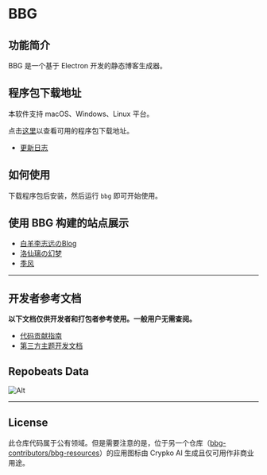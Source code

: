 # BBG

## 功能简介

BBG 是一个基于 Electron 开发的静态博客生成器。

## 程序包下载地址

本软件支持 macOS、Windows、Linux 平台。

点击[这里](/zh-cn/download.md)以查看可用的程序包下载地址。

- [更新日志](/zh-cn/CHANGELOG.md)

## 如何使用

下载程序包后安装，然后运行 `bbg` 即可开始使用。

## 使用 BBG 构建的站点展示

- [白羊李志远のBlog](https://nekomoe.xyz/)
- [洛仙璃の幻梦](https://mzwing.eu.org/)
- [季风](https://littlesunnybear.com/)

---

## 开发者参考文档

**以下文档仅供开发者和打包者参考使用。一般用户无需查阅。**

- [代码贡献指南](/zh-cn/developer-guide/CONTRIBUTING.md)
- [第三方主题开发文档](/zh-cn/developer-guide/theme.md)

## Repobeats Data

![Alt](https://repobeats.axiom.co/api/embed/2b43688cbf52e138e774f5c9909c3bac3893390a.svg "Repobeats analytics image")

---

## License

此仓库代码属于公有领域。但是需要注意的是，位于另一个仓库（[bbg-contributors/bbg-resources](https://github.com/bbg-contributors/bbg-resources)）的应用图标由 Crypko AI 生成且仅可用作非商业用途。
